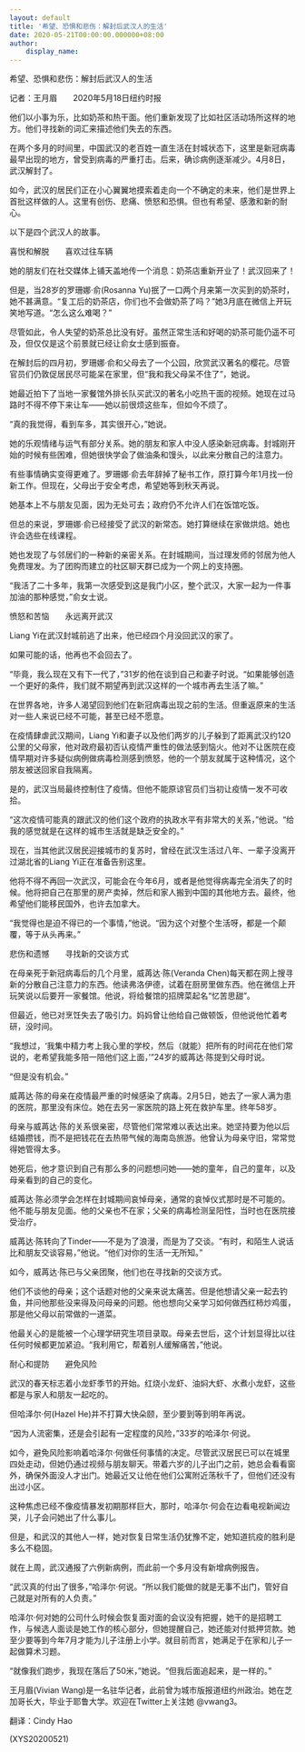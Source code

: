 ```yaml
---
layout: default
title: '希望、恐惧和悲伤：解封后武汉人的生活'
date: 2020-05-21T00:00:00.000000+08:00
author:
    display_name: 
---
```


希望、恐惧和悲伤：解封后武汉人的生活

记者：王月眉　　2020年5月18日纽约时报

他们以小事为乐，比如奶茶和热干面。他们重新发现了比如社区活动场所这样的地方。他们寻找新的词汇来描述他们失去的东西。

在两个多月的时间里，中国武汉的老百姓一直生活在封城状态下，这里是新冠病毒最早出现的地方，曾受到病毒的严重打击。后来，确诊病例逐渐减少。4月8日，武汉解封了。

如今，武汉的居民们正在小心翼翼地摸索着走向一个不确定的未来，他们是世界上首批这样做的人。这里有创伤、悲痛、愤怒和恐惧。但也有希望、感激和新的耐心。

以下是四个武汉人的故事。

喜悦和解脱　　喜欢过往车辆

她的朋友们在社交媒体上铺天盖地传一个消息：奶茶店重新开业了！武汉回来了！

但是，当28岁的罗珊娜·俞(Rosanna Yu)抿了一口两个月来第一次买到的奶茶时，她不甚满意。“复工后的奶茶店，你们也不会做奶茶了吗？”她3月底在微信上开玩笑地写道。“怎么这么难喝？”

尽管如此，令人失望的奶茶总比没有好。虽然正常生活和好喝的奶茶可能仍遥不可及，但仅仅是这个前景就已经让俞女士感到振奋。

在解封后的四月初，罗珊娜·俞和父母去了一个公园，欣赏武汉著名的樱花。尽管官员们仍敦促居民尽可能呆在家里，但“我和我父母呆不住了”，她说。

她最近拍下了当地一家餐馆外排长队买武汉的著名小吃热干面的视频。她现在过马路时不得不停下来让车——她以前很烦这些车，但如今不烦了。

“真的我觉得，看到车多，其实很开心，”她说。

她的乐观情绪与运气有部分关系。她的朋友和家人中没人感染新冠病毒。封城刚开始的时候有些困难，但她很快学会了做油条和馒头，以此来分散自己的注意力。

有些事情确实变得更难了。罗珊娜·俞去年辞掉了秘书工作，原打算今年1月找一份新工作。但现在，父母出于安全考虑，希望她等到秋天再说。

她基本上不与朋友见面，因为无处可去；政府仍不允许人们在饭馆吃饭。

但总的来说，罗珊娜·俞已经接受了武汉的新常态。她打算继续在家做烘焙。她也许会选些在线课程。

她也发现了与邻居们的一种新的亲密关系。在封城期间，当过理发师的邻居为他人免费理发。为了团购而建立的社区聊天群已成为一个网上的支持圈。

“我活了二十多年，我第一次感受到这是我门小区，整个武汉，大家一起为一件事加油的那种感觉，”俞女士说。

愤怒和苦恼　　永远离开武汉

Liang Yi在武汉封城前逃了出来，他已经四个月没回武汉的家了。

如果可能的话，他再也不会回去了。

“毕竟，我么现在又有下一代了，”31岁的他在谈到自己和妻子时说。“如果能够创造一个更好的条件，我们就不期望再到武汉这样的一个城市再去生活了嘛。”

在世界各地，许多人渴望回到他们在新冠病毒出现之前的生活。但重返原来的生活对一些人来说已经不可能，甚至已经不愿意。

在疫情肆虐武汉期间，Liang Yi和妻子以及他们两岁的儿子躲到了距离武汉约120公里的父母家，他对政府最初否认疫情严重性的做法感到恼火。他对不让医院在疫情早期对许多疑似病例做病毒检测感到愤怒，他的一个朋友就属于这种情况，这个朋友被送回家自我隔离。

是的，武汉当局最终控制住了疫情。但他不能原谅官员们当初让疫情一发不可收拾。

“这次疫情可能真的跟武汉的他们这个政府的执政水平有非常大的关系，”他说。“给我的感觉就是在这样的城市生活就是缺乏安全的。”

现在，当其他武汉居民迎接城市的复苏时，曾经在武汉生活过八年、一辈子没离开过湖北省的Liang Yi正在准备告别这里。

他将不得不再回一次武汉，可能会在今年6月，或者是他觉得病毒完全消失了的时候。他将把自己在那里的房产卖掉，然后和家人搬到中国的其他地方去。最终，他希望他们能移民国外，也许去加拿大。

“我觉得也是迫不得已的一个事情，”他说。“因为这个对整个生活呀，都是一个颠覆，等于从头再来。”

悲伤和遗憾　　寻找新的交谈方式

在母亲死于新冠病毒后的几个月里，威苒达·陈(Veranda Chen)每天都在网上搜寻新的分散自己注意力的东西。他读弗洛伊德，试着在厨房里做东西。他在微信上开玩笑说以后要开一家餐馆。他说，将给餐馆的招牌菜起名“忆苦思甜”。

但最近，他已对烹饪失去了吸引力。妈妈曾让他给自己做顿饭，但他说他忙着考研，没时间。

“我想过，‘我集中精力考上我心里的学校，然后（就能）把所有的时间花在他们常说的，老希望我能多陪一陪他们这上面，’”24岁的威苒达·陈提到父母时说。

“但是没有机会。”

威苒达·陈的母亲在疫情最严重的时候感染了病毒。2月5日，她去了一家人满为患的医院，那里没有床位。她在去另一家医院的路上死在救护车里。终年58岁。

母亲与威苒达·陈的关系很亲密，尽管他们常常难以表达出来。她坚持要为他以后结婚攒钱，而不是把钱花在去热带气候的海南岛旅游。他曾认为母亲守旧，常常觉得她管得太多。

她死后，他才意识到自己有那么多的问题想问她——她的童年，自己的童年，以及母亲看到的自己的变化。

威苒达·陈必须学会怎样在封城期间哀悼母亲，通常的哀悼仪式那时是不可能的。他不能与朋友见面。他的父亲也不在家；父亲的病毒检测呈阳性，当时也在医院接受治疗。

威苒达·陈转向了Tinder——不是为了浪漫，而是为了交谈。“有时，和陌生人说话比和朋友交谈容易，”他说。“他们对你的生活一无所知。”

如今，威苒达·陈已与父亲团聚，他们也在寻找新的交谈方式。

他们不谈他的母亲；这个话题对他的父亲来说太痛苦。但是他想请父亲一起去钓鱼，并问他那些没来得及问母亲的问题。他也想向父亲学习如何做西红柿炒鸡蛋，那是他父母以前常做的一道菜。

他最关心的是能被一个心理学研究生项目录取。母亲去世后，这个计划显得比以往任何时候都更加紧迫。“我利用它，帮着别人缓解痛苦，”他说。

耐心和提防　　避免风险

武汉的春天标志着小龙虾季节的开始。红烧小龙虾、油焖大虾、水煮小龙虾，这些都是与家人和朋友一起吃的。

但哈泽尔·何(Hazel He)并不打算大快朵颐，至少要到等到明年再说。

“因为人流密集，还是会引起有一定程度的风险，”33岁的哈泽尔·何说。

如今，避免风险影响着哈泽尔·何做任何事情的决定。尽管武汉居民已可以在城里四处走动，但她仍通过视频与朋友聊天。带着六岁的儿子出门之前，她总会看看窗外，确保外面没人才出门。她最近又让他在他们公寓附近荡秋千了，但他们还没有出过小区。

这种焦虑已经不像疫情暴发初期那样巨大，那时，哈泽尔·何会在边看电视新闻边哭，儿子会问她出了什么事儿。

但是，和武汉的其他人一样，她对恢复日常生活仍犹豫不定，她知道抗疫的胜利是多么不稳固。

就在上周，武汉通报了六例新病例，而此前一个多月没有新增病例报告。

“武汉真的付出了很多，”哈泽尔·何说。“所以我们能做的就是无事不出门，管好自己就是对所有的人负责。”

哈泽尔·何对她的公司什么时候会恢复面对面的会议没有把握，她干的是招聘工作，与候选人面谈是她工作的核心部分，但她提醒自己，她还能对付抵押贷款。她至少要等到今年7月才能为儿子注册上小学。就目前而言，她满足于在家和儿子一起做算术习题。

“就像我们跑步，我现在落后了50米，”她说。“但我后面追起来，是一样的。”

王月眉(Vivian Wang)是一名驻华记者，此前曾为城市版报道纽约州政治。她在芝加哥长大，毕业于耶鲁大学。欢迎在Twitter上关注她 @vwang3。

翻译：Cindy Hao

(XYS20200521)

